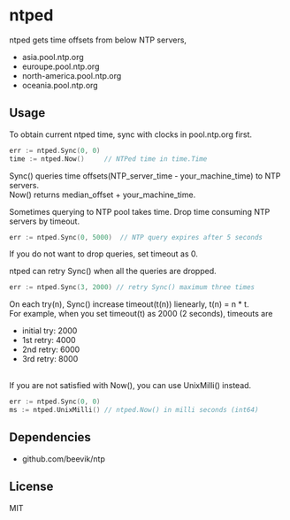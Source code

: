 ntped
=====
ntped gets time offsets from below NTP servers,
* asia.pool.ntp.org
* euroupe.pool.ntp.org
* north-america.pool.ntp.org
* oceania.pool.ntp.org

Usage
----
To obtain current ntped time, sync with clocks in pool.ntp.org first.
```go
err := ntped.Sync(0, 0)
time := ntped.Now()     // NTPed time in time.Time
```
Sync() queries time offsets(NTP_server_time - your_machine_time) to NTP servers.<br>
Now() returns median_offset + your_machine_time.

Sometimes querying to NTP pool takes time. Drop time consuming NTP servers by timeout.
```go
err := ntped.Sync(0, 5000)  // NTP query expires after 5 seconds
```
If you do not want to drop queries, set timeout as 0.

ntped can retry Sync() when all the queries are dropped.
```go
err := ntped.Sync(3, 2000) // retry Sync() maximum three times
```
On each try(n), Sync() increase timeout(t(n)) lienearly, t(n) = n * t.<br>
For example, when you set timeout(t) as 2000 (2 seconds), timeouts are
* initial try: 2000
* 1st retry:   4000
* 2nd retry:   6000
* 3rd retry:   8000

<br>
If you are not satisfied with Now(), you can use UnixMilli() instead.

```go
err := ntped.Sync(0, 0)
ms := ntped.UnixMilli() // ntped.Now() in milli seconds (int64)
```

Dependencies
-----
* github.com/beevik/ntp

License
----
MIT
